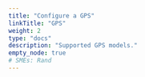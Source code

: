 ```yaml
---
title: "Configure a GPS"
linkTitle: "GPS"
weight: 2
type: "docs"
description: "Supported GPS models."
empty_node: true
# SMEs: Rand
---
```

